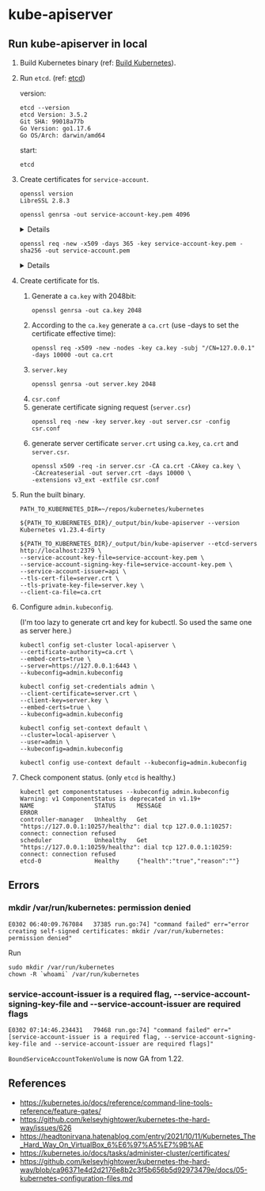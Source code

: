 # kube-apiserver

## Run kube-apiserver in local

1. Build Kubernetes binary (ref: [Build Kubernetes](../README.md#build-kubernetes)).
1. Run `etcd`. (ref: [etcd](../etcd/))

    version:
    ```
    etcd --version
    etcd Version: 3.5.2
    Git SHA: 99018a77b
    Go Version: go1.17.6
    Go OS/Arch: darwin/amd64
    ```

    start:

    ```
    etcd
    ```
1. Create certificates for `service-account`.
    ```
    openssl version
    LibreSSL 2.8.3
    ```

    ```
    openssl genrsa -out service-account-key.pem 4096
    ```

    <details>

    ```
    Generating RSA private key, 4096 bit long modulus
    .....................................................................++
    ................................................++
    e is 65537 (0x10001)
    ```

    </details>

    ```
    openssl req -new -x509 -days 365 -key service-account-key.pem -sha256 -out service-account.pem
    ```

    <details>

    ```
    You are about to be asked to enter information that will be incorporated
    into your certificate request.
    What you are about to enter is what is called a Distinguished Name or a DN.
    There are quite a few fields but you can leave some blank
    For some fields there will be a default value,
    If you enter '.', the field will be left blank.
    -----
    Country Name (2 letter code) []:JP
    State or Province Name (full name) []:Tokyo
    Locality Name (eg, city) []:Kita
    Organization Name (eg, company) []:Test
    Organizational Unit Name (eg, section) []:Test
    Common Name (eg, fully qualified host name) []:Test
    Email Address []:masatonaka1989@gmail.com
    ```

    </details>

1. Create certificate for tls.

    1. Generate a `ca.key` with 2048bit:
        ```
        openssl genrsa -out ca.key 2048
        ```
    1. According to the `ca.key` generate a `ca.crt` (use -days to set the certificate effective time):
        ```
        openssl req -x509 -new -nodes -key ca.key -subj "/CN=127.0.0.1" -days 10000 -out ca.crt
        ```
    1. `server.key`
        ```
        openssl genrsa -out server.key 2048
        ```
    1. `csr.conf`
    1. generate certificate signing request (`server.csr`)
        ```
        openssl req -new -key server.key -out server.csr -config csr.conf
        ```
    1. generate server certificate `server.crt` using `ca.key`, `ca.crt` and `server.csr`.
        ```
        openssl x509 -req -in server.csr -CA ca.crt -CAkey ca.key \
        -CAcreateserial -out server.crt -days 10000 \
        -extensions v3_ext -extfile csr.conf
        ```


1. Run the built binary.

    ```
    PATH_TO_KUBERNETES_DIR=~/repos/kubernetes/kubernetes
    ```

    ```
    ${PATH_TO_KUBERNETES_DIR}/_output/bin/kube-apiserver --version
    Kubernetes v1.23.4-dirty
    ```

    ```
    ${PATH_TO_KUBERNETES_DIR}/_output/bin/kube-apiserver --etcd-servers http://localhost:2379 \
    --service-account-key-file=service-account-key.pem \
    --service-account-signing-key-file=service-account-key.pem \
    --service-account-issuer=api \
    --tls-cert-file=server.crt \
    --tls-private-key-file=server.key \
    --client-ca-file=ca.crt
    ```

1. Configure `admin.kubeconfig`.

    (I'm too lazy to generate crt and key for kubectl. So used the same one as server here.)

    ```
    kubectl config set-cluster local-apiserver \
    --certificate-authority=ca.crt \
    --embed-certs=true \
    --server=https://127.0.0.1:6443 \
    --kubeconfig=admin.kubeconfig

    kubectl config set-credentials admin \
    --client-certificate=server.crt \
    --client-key=server.key \
    --embed-certs=true \
    --kubeconfig=admin.kubeconfig

    kubectl config set-context default \
    --cluster=local-apiserver \
    --user=admin \
    --kubeconfig=admin.kubeconfig

    kubectl config use-context default --kubeconfig=admin.kubeconfig
    ```
1. Check component status. (only `etcd` is healthy.)
    ```
    kubectl get componentstatuses --kubeconfig admin.kubeconfig
    Warning: v1 ComponentStatus is deprecated in v1.19+
    NAME                 STATUS      MESSAGE                                                                                        ERROR
    controller-manager   Unhealthy   Get "https://127.0.0.1:10257/healthz": dial tcp 127.0.0.1:10257: connect: connection refused
    scheduler            Unhealthy   Get "https://127.0.0.1:10259/healthz": dial tcp 127.0.0.1:10259: connect: connection refused
    etcd-0               Healthy     {"health":"true","reason":""}
    ```

## Errors

###  mkdir /var/run/kubernetes: permission denied

```
E0302 06:40:09.767084   37385 run.go:74] "command failed" err="error creating self-signed certificates: mkdir /var/run/kubernetes: permission denied"
```

Run
```
sudo mkdir /var/run/kubernetes
chown -R `whoami` /var/run/kubernetes
```

### service-account-issuer is a required flag, --service-account-signing-key-file and --service-account-issuer are required flags

```
E0302 07:14:46.234431   79468 run.go:74] "command failed" err="[service-account-issuer is a required flag, --service-account-signing-key-file and --service-account-issuer are required flags]"
```

`BoundServiceAccountTokenVolume` is now GA from 1.22.

## References
- https://kubernetes.io/docs/reference/command-line-tools-reference/feature-gates/
- https://github.com/kelseyhightower/kubernetes-the-hard-way/issues/626
- https://headtonirvana.hatenablog.com/entry/2021/10/11/Kubernetes_The_Hard_Way_On_VirtualBox_6%E6%97%A5%E7%9B%AE
- https://kubernetes.io/docs/tasks/administer-cluster/certificates/
- https://github.com/kelseyhightower/kubernetes-the-hard-way/blob/ca96371e4d2d2176e8b2c3f5b656b5d92973479e/docs/05-kubernetes-configuration-files.md
